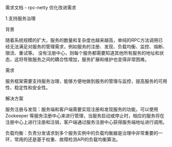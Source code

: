 需求文档 - rpc-netty 优化改进需求

1.支持服务治理

背景

随着系统规模的扩大，服务的数量和复杂度也越来越高，单纯的RPC方法调用已经无法满足对服务的管理需求，例如服务的注册、发现、负载均衡、监控、熔断、限流、重试等。
没有注册中心，则每个服务都需要知道其他所有服务的地址和状态，这将导致服务之间的耦合性增加，服务扩展和维护也变得非常困难。


需求

服务框架需要支持服务治理，能够方便地做到服务的管理与监控，提高服务的可用性、稳定性和安全性。


解决方案

服务注册与发现：服务端和客户端需要实现注册和发现服务的功能，可以使用 Zookeeper 等服务注册中心来进行管理，当服务启动或停止时，相应的服务将在注册中心上进行注册和注销，客户端通过服务注册中心获得服务端地址进行调用。

负载均衡：负责分发请求到多个服务实例中的负载均衡器是治理中非常重要的一环，常用的还是基于权重、故障检测API的负载均衡算法。

